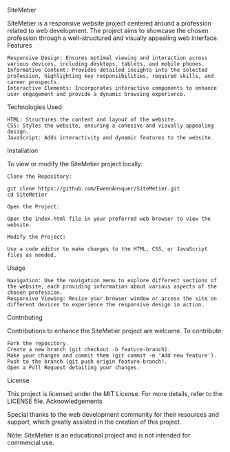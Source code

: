 SiteMetier

SiteMetier is a responsive website project centered around a profession related to web development. The project aims to showcase the chosen profession through a well-structured and visually appealing web interface.
Features

    Responsive Design: Ensures optimal viewing and interaction across various devices, including desktops, tablets, and mobile phones.
    Informative Content: Provides detailed insights into the selected profession, highlighting key responsibilities, required skills, and career prospects.
    Interactive Elements: Incorporates interactive components to enhance user engagement and provide a dynamic browsing experience.

Technologies Used

    HTML: Structures the content and layout of the website.
    CSS: Styles the website, ensuring a cohesive and visually appealing design.
    JavaScript: Adds interactivity and dynamic features to the website.

Installation

To view or modify the SiteMetier project locally:

    Clone the Repository:

    git clone https://github.com/EwennAnsquer/SiteMetier.git
    cd SiteMetier

    Open the Project:

    Open the index.html file in your preferred web browser to view the website.

    Modify the Project:

    Use a code editor to make changes to the HTML, CSS, or JavaScript files as needed.

Usage

    Navigation: Use the navigation menu to explore different sections of the website, each providing information about various aspects of the chosen profession.
    Responsive Viewing: Resize your browser window or access the site on different devices to experience the responsive design in action.

Contributing

Contributions to enhance the SiteMetier project are welcome. To contribute:

    Fork the repository.
    Create a new branch (git checkout -b feature-branch).
    Make your changes and commit them (git commit -m 'Add new feature').
    Push to the branch (git push origin feature-branch).
    Open a Pull Request detailing your changes.

License

This project is licensed under the MIT License. For more details, refer to the LICENSE file.
Acknowledgements

Special thanks to the web development community for their resources and support, which greatly assisted in the creation of this project.

Note: SiteMetier is an educational project and is not intended for commercial use.

